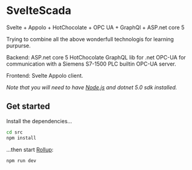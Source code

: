 # SvelteScada
Svelte + Appolo + HotChocolate + OPC UA + GraphQl + ASP.net core 5

Trying to combine all the above wonderfull technologis for learning purpurse.

Backend:
ASP.net core 5
HotChocolate GraphQL lib for .net
OPC-UA for communication with a Siemens S7-1500 PLC builtin OPC-UA server.

Frontend: 
Svelte
Appolo client.

*Note that you will need to have [Node.js](https://nodejs.org) and dotnet 5.0 sdk installed.*


## Get started

Install the dependencies...

```bash
cd src
npm install
```

...then start [Rollup](https://rollupjs.org):

```bash
npm run dev
```
